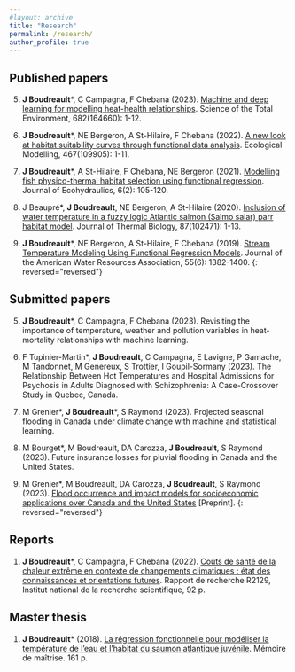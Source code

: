 ```yaml
---
#layout: archive
title: "Research"
permalink: /research/
author_profile: true
---
```


Published papers
---------------

5. **J Boudreault***, C Campagna, F Chebana (2023). [Machine and deep learning for modelling heat-health relationships](https://doi.org/10.1016/j.scitotenv.2023.164660). Science of the Total Environment, 682(164660): 1-12.

4. **J Boudreault***, NE Bergeron, A St-Hilaire, F Chebana (2022). [A new look at habitat suitability curves through functional data analysis](https://www.sciencedirect.com/science/article/abs/pii/S030438002200031X?via%3Dihub). Ecological Modelling, 467(109905): 1-11. 

3. **J Boudreault***, A St-Hilaire, F Chebana, NE Bergeron (2021). [Modelling fish physico-thermal habitat selection using functional regression](https://www.tandfonline.com/doi/full/10.1080/24705357.2020.1840313). Journal of Ecohydraulics, 6(2): 105-120.

2. J Beaupré*, **J Boudreault**, NE Bergeron, A St-Hilaire (2020). [Inclusion of water temperature in a fuzzy logic Atlantic salmon (Salmo salar) parr habitat model](https://www.sciencedirect.com/science/article/abs/pii/S0306456519304012?via%3Dihub). Journal of Thermal Biology, 87(102471): 1-13.

1. **J Boudreault***, NE Bergeron, A St-Hilaire, F Chebana (2019). [Stream Temperature Modeling Using Functional Regression Models](https://onlinelibrary.wiley.com/doi/abs/10.1111/1752-1688.12778). Journal of the American Water Resources Association, 55(6): 1382-1400.
{: reversed="reversed"}

Submitted papers
---------------

5. **J Boudreault***, C Campagna, F Chebana (2023). Revisiting the importance of temperature, weather and pollution variables in heat-mortality relationships with machine learning. 

4. F Tupinier-Martin*, **J Boudreault**, C Campagna, E Lavigne, P Gamache, M Tandonnet, M Genereux, S Trottier, I Goupil-Sormany (2023). The Relationship Between Hot Temperatures and Hospital Admissions for Psychosis in Adults Diagnosed with Schizophrenia: A Case-Crossover Study in Quebec, Canada.

3. M Grenier*, **J Boudreault***, S Raymond (2023). Projected seasonal flooding in Canada under climate change with machine and statistical learning.

2. M Bourget*, M Boudreault, DA Carozza, **J Boudreault**, S Raymond (2023). Future insurance losses for pluvial flooding in Canada and the United States.

1. M Grenier*, M Boudreault, DA Carozza, **J Boudreault**, S Raymond (2023). [Flood occurrence and impact models for socioeconomic applications over Canada and the United States](https://www.authorea.com/users/587578/articles/625182-flood-occurrence-and-impact-models-for-socioeconomic-applications-over-canada-and-the-united-states) [Preprint].
{: reversed="reversed"}

Reports
---------------

1. **J Boudreault***, C Campagna, F Chebana (2022). [Coûts de santé de la chaleur extrême en contexte de changements climatiques : état des connaissances et orientations futures](https://espace.inrs.ca/id/eprint/13052/). Rapport de recherche R2129, Institut national de la recherche scientifique, 92 p.


Master thesis
---------------

1. **J Boudreault*** (2018). [La régression fonctionnelle pour modéliser la température de l’eau et l’habitat du saumon atlantique juvénile](https://espace.inrs.ca/id/eprint/8791/). Mémoire de maîtrise. 161 p.